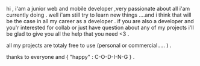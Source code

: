 hi ,
i'am a junior web and mobile developer ,very passionate about all i'am currently doing . 
well i'am still try to learn new things ....and i think that will be the case in all my career as a developer .
if you are also a developer and you'r interested for collab or just have question about any of my projects i'll be glad to give you all the help that you need <3 . 

all my projects are totaly free to use (personal or commercial..... ) . 

thanks to everyone and { "happy" : C-O-D-I-N-G } .
